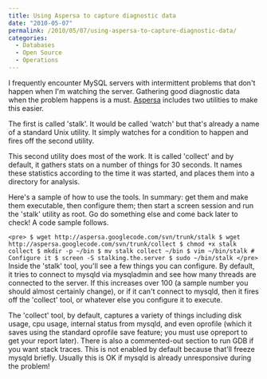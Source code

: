 ```yaml
---
title: Using Aspersa to capture diagnostic data
date: "2010-05-07"
permalink: /2010/05/07/using-aspersa-to-capture-diagnostic-data/
categories:
  - Databases
  - Open Source
  - Operations
---
```

I frequently encounter MySQL servers with intermittent problems that don't happen when I'm watching the server. Gathering good diagnostic data when the problem happens is a must. [Aspersa][1] includes two utilities to make this easier.

The first is called 'stalk'. It would be called 'watch' but that's already a name of a standard Unix utility. It simply watches for a condition to happen and fires off the second utility.

This second utility does most of the work. It is called 'collect' and by default, it gathers stats on a number of things for 30 seconds. It names these statistics according to the time it was started, and places them into a directory for analysis.

Here's a sample of how to use the tools. In summary: get them and make them executable, then configure them; then start a screen session and run the 'stalk' utility as root. Go do something else and come back later to check! A code sample follows.

`<pre>
$ wget http://aspersa.googlecode.com/svn/trunk/stalk
$ wget http://aspersa.googlecode.com/svn/trunk/collect
$ chmod +x stalk collect
$ mkdir -p ~/bin
$ mv stalk collect ~/bin
$ vim ~/bin/stalk # Configure it
$ screen -S stalking.the.server
$ sudo ~/bin/stalk
</pre>
` 
Inside the 'stalk' tool, you'll see a few things you can configure. By default, it tries to connect to mysqld via mysqladmin and see how many threads are connected to the server. If this increases over 100 (a sample number you should almost certainly change), or if it can't connect to mysqld, then it fires off the 'collect' tool, or whatever else you configure it to execute.

The 'collect' tool, by default, captures a variety of things including disk usage, cpu usage, internal status from mysqld, and even oprofile (which it saves using the standard oprofile save feature; you must use opreport to get your report later). There is also a commented-out section to run GDB if you want stack traces. This is not enabled by default because that'll freeze mysqld briefly. Usually this is OK if mysqld is already unresponsive during the problem!

 [1]: http://code.google.com/p/aspersa
